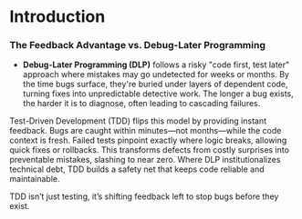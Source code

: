# Introduction

### The Feedback Advantage vs. Debug-Later Programming

- **Debug-Later Programming (DLP)** follows a risky "code first, test later" approach
where mistakes may go undetected for weeks or months. By the time bugs surface,
they're buried under layers of dependent code, turning fixes into unpredictable
detective work. The longer a bug exists, the harder it is to diagnose, often
leading to cascading failures.

Test-Driven Development (TDD) flips this model by providing instant feedback.
Bugs are caught within minutes—not months—while the code context is fresh.
Failed tests pinpoint exactly where logic breaks, allowing quick fixes or
rollbacks. This transforms defects from costly surprises into preventable
mistakes, slashing to near zero. Where DLP institutionalizes technical debt, TDD
builds a safety net that keeps code reliable and maintainable.

TDD isn’t just testing, it’s shifting feedback left to stop bugs before they exist.